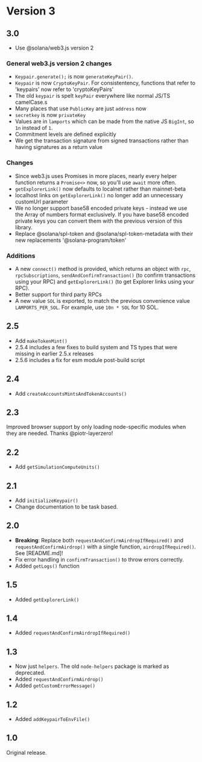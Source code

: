 # Version 3

## 3.0

- Use @solana/web3.js version 2

### General web3.js version 2 changes

- `Keypair.generate();` is now `generateKeyPair()`.
- `Keypair` is now `CryptoKeyPair`. For consistentency, functions that refer to 'keypairs' now refer to 'cryptoKeyPairs'
- The old `keypair` is spelt `keyPair` everywhere like normal JS/TS camelCase.s
- Many places that use `PublicKey` are just `address` now
- `secretkey` is now `privateKey`
- Values are in `lamports` which can be made from the native JS `BigInt`, so `1n` instead of `1`.
- Commitment levels are defined explicitly
- We get the transaction signature from signed transactions rather than having signatures as a return value

### Changes

- Since web3.js uses Promises in more places, nearly every helper function returns a `Promise<>` now, so you'll use `await` more often.
- `getExplorerLink()` now defaults to localnet rather than mainnet-beta
- localhost links on `getExplorerLink()` no longer add an unnecessary customUrl parameter
- We no longer support base58 encoded private keys - instead we use the Array of numbers format exclusively. If you have base58 encoded private keys you can convert them with the previous version of this library.
- Replace @solana/spl-token and @solana/spl-token-metadata with their new replacements '@solana-program/token'

### Additions

- A new `connect()` method is provided, which returns an object with `rpc`, `rpcSubscriptions`, `sendAndConfirmTransaction()` (to confirm transactions using your RPC) and `getExplorerLink()` (to get Explorer links using your RPC).
- Better support for third party RPCs
- A new value `SOL` is exported, to match the previous convenience value `LAMPORTS_PER_SOL`. For example, use `10n * SOL` for 10 SOL.

## 2.5

- Add `makeTokenMint()`
- 2.5.4 includes a few fixes to build system and TS types that were missing in earlier 2.5.x releases
- 2.5.6 includes a fix for esm module post-build script

## 2.4

- Add `createAccountsMintsAndTokenAccounts()`

## 2.3

Improved browser support by only loading node-specific modules when they are needed. Thanks @piotr-layerzero!

## 2.2

- Add `getSimulationComputeUnits()`

## 2.1

- Add `initializeKeypair()`
- Change documentation to be task based.

## 2.0

- **Breaking**: Replace both `requestAndConfirmAirdropIfRequired()` and `requestAndConfirmAirdrop()` with a single function, `airdropIfRequired()`. See [README.md]!
- Fix error handling in `confirmTransaction()` to throw errors correctly.
- Added `getLogs()` function

## 1.5

- Added `getExplorerLink()`

## 1.4

- Added `requestAndConfirmAirdropIfRequired()`

## 1.3

- Now just `helpers`. The old `node-helpers` package is marked as deprecated.
- Added `requestAndConfirmAirdrop()`
- Added `getCustomErrorMessage()`

## 1.2

- Added `addKeypairToEnvFile()`

## 1.0

Original release.
